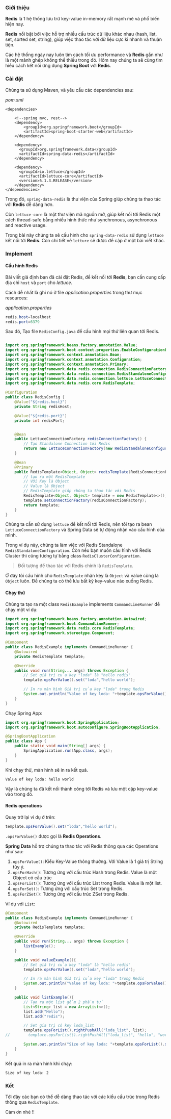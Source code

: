### Giới thiệu

**Redis** là 1 hệ thống lưu trữ key-value in-memory rất mạnh mẽ và phổ biến hiện nay.

**Redis** nổi bật bởi việc hỗ trợ nhiều cấu trúc dữ liệu khác nhau (hash, list, set, sorted set, string), giúp việc thao tác với dữ liệu cực kì nhanh và thuận tiện.

Các hệ thống ngày nay luôn tìm cách tối ưu performance và **Redis** gần như là một mảnh ghép không thể thiếu trong đó. Hôm nay chúng ta sẽ cùng tìm hiểu cách kết nối ứng dụng **Spring Boot** với **Redis**.

### Cài đặt

Chúng ta sử dụng Maven, và yêu cầu các dependencies sau:

_pom.xml_

```
<dependencies>

    <!--spring mvc, rest-->
    <dependency>
        <groupId>org.springframework.boot</groupId>
        <artifactId>spring-boot-starter-web</artifactId>
    </dependency>

    <dependency>
      <groupId>org.springframework.data</groupId>
      <artifactId>spring-data-redis</artifactId>
    </dependency>

    <dependency>
      <groupId>io.lettuce</groupId>
      <artifactId>lettuce-core</artifactId>
      <version>5.1.3.RELEASE</version>
    </dependency>
</dependencies>

```

Trong đó, `spring-data-redis` là thư viện của Spring giúp chúng ta thao tác với **Redis** dễ dàng hơn.

Còn `lettuce-core` là một thư viện mã nguồn mở, giúp kết nối tới Redis một cách thread-safe bằng nhiều hình thức như synchronous, asynchronous and reactive usage.

Trong bài này chúng ta sẽ cấu hình cho `spring-data-redis` sử dụng `lettuce` kết nối tới **Redis**. Còn chi tiết về `letture` sẽ được đề cập ở một bài viết khác.

### Implement

#### Cấu hình Redis

Bài viết giả định bạn đã cài đặt Redis, để kết nối tới **Redis**, bạn cần cung cấp địa chỉ `host` và `port` cho _lettuce_.

Cách dễ nhất là ghi nó ở file _application.properties_ trong thư mục resources:

_application.properties_

```java
redis.host=localhost
redis.port=6379
```

Sau đó, Tạo file `RedisConfig.java` để cấu hình mọi thứ liên quan tới Redis.

```java

import org.springframework.beans.factory.annotation.Value;
import org.springframework.boot.context.properties.EnableConfigurationProperties;
import org.springframework.context.annotation.Bean;
import org.springframework.context.annotation.Configuration;
import org.springframework.context.annotation.Primary;
import org.springframework.data.redis.connection.RedisConnectionFactory;
import org.springframework.data.redis.connection.RedisStandaloneConfiguration;
import org.springframework.data.redis.connection.lettuce.LettuceConnectionFactory;
import org.springframework.data.redis.core.RedisTemplate;

@Configuration
public class RedisConfig {
    @Value("${redis.host}")
    private String redisHost;

    @Value("${redis.port}")
    private int redisPort;


    @Bean
    public LettuceConnectionFactory redisConnectionFactory() {
        // Tạo Standalone Connection tới Redis
        return new LettuceConnectionFactory(new RedisStandaloneConfiguration(redisHost, redisPort));
    }

    @Bean
    @Primary
    public RedisTemplate<Object, Object> redisTemplate(RedisConnectionFactory redisConnectionFactory) {
        // tạo ra một RedisTemplate
        // Với Key là Object
        // Value là Object
        // RedisTemplate giúp chúng ta thao tác với Redis
        RedisTemplate<Object, Object> template = new RedisTemplate<>();
        template.setConnectionFactory(redisConnectionFactory);
        return template;
    }
}

```

Chúng ta cần sử dụng `lettuce` để kết nối tới Redis, nên tôi tạo ra bean `LettuceConnectionFactory` và Spring Data sẽ tự động nhận vào cấu hình của mình.

Trong ví dụ này, chúng ta làm việc với Redis Standalone `RedisStandaloneConfiguration`. Còn nếu bạn muốn cấu hình với Redis Cluster thì cũng tương tự bằng class `RedisClusterConfiguration`.

> Đối tượng để thao tác với Redis chính là `RedisTemplate`.

Ở đây tôi cấu hình cho `RedisTemplate` nhận key là `Object` và value cũng là `Object` luôn. Để chúng ta có thể lưu bất kỳ key-value nào xuống Redis.

#### Chạy thử

Chúng ta tạo ra một class `RedisExample` implements `CommandLineRunner` để chạy một ví dụ:

```java
import org.springframework.beans.factory.annotation.Autowired;
import org.springframework.boot.CommandLineRunner;
import org.springframework.data.redis.core.RedisTemplate;
import org.springframework.stereotype.Component;

@Component
public class RedisExample implements CommandLineRunner {
    @Autowired
    private RedisTemplate template;

    @Override
    public void run(String... args) throws Exception {
        // Set giá trị của key "loda" là "hello redis"
        template.opsForValue().set("loda","hello world");

        // In ra màn hình Giá trị của key "loda" trong Redis
        System.out.println("Value of key loda: "+template.opsForValue().get("loda"));
    }
}
```

Chạy Spring App:

```java
import org.springframework.boot.SpringApplication;
import org.springframework.boot.autoconfigure.SpringBootApplication;

@SpringBootApplication
public class App {
    public static void main(String[] args) {
        SpringApplication.run(App.class, args);
    }
}
```

Khi chạy thử, màn hình sẽ in ra kết quả.

```
Value of key loda: hello world
```

Vậy là chúng ta đã kết nối thành công tới Redis và lưu một cặp key-value vào trong đó.

#### Redis operations

Quay trở lại ví dụ ở trên:

```java
template.opsForValue().set("loda","hello world");
```

`.opsForValue()` được gọi là **Redis Operations**.

**Spring Data** hỗ trợ chúng ta thao tác với Redis thông qua các Operations như sau:

1. `opsForValue()`: Kiểu Key-Value thông thường. Với Value là 1 giá trị String tùy ý.
2. `opsForHash()`: Tương ứng với cấu trúc Hash trong Redis. Value là một Object có cấu trúc
3. `opsForList()`: Tương ứng với cấu trúc List trong Redis. Value là một list.
4. `opsForSet()`: Tương ứng với cấu trúc Set trong Redis.
5. `opsForZSet()`: Tương ứng với cấu trúc ZSet trong Redis.

Ví dụ với `List`:

```java
@Component
public class RedisExample implements CommandLineRunner {
    @Autowired
    private RedisTemplate template;

    @Override
    public void run(String... args) throws Exception {
        listExample();
    }

    public void valueExample(){
        // Set giá trị của key "loda" là "hello redis"
        template.opsForValue().set("loda","hello world");

        // In ra màn hình Giá trị của key "loda" trong Redis
        System.out.println("Value of key loda: "+template.opsForValue().get("loda"));
    }

    public void listExample(){
        // Tạo ra một list gồm 2 phần tử
        List<String> list = new ArrayList<>();
        list.add("Hello");
        list.add("redis");

        // Set gia trị có key loda_list
        template.opsForList().rightPushAll("loda_list", list);
//        template.opsForList().rightPushAll("loda_list", "hello", "world");

        System.out.println("Size of key loda: "+template.opsForList().size("loda_list"));
    }
}
```

Kết quả in ra màn hình khi chạy:

```
Size of key loda: 2
```

### Kết

Tới đây các bạn có thể dễ dàng thao tác với các kiểu cấu trúc trong Redis thông qua `RedisTemplate`.

Cảm ơn nhé !!
